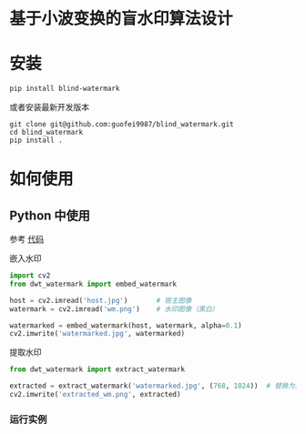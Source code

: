# 基于小波变换的盲水印算法设计

# 安装
```bash
pip install blind-watermark
```

或者安装最新开发版本
```bach
git clone git@github.com:guofei9987/blind_watermark.git
cd blind_watermark
pip install .
```

# 如何使用


## Python 中使用


参考 [代码](/example_str.py)


嵌入水印
```python
import cv2
from dwt_watermark import embed_watermark

host = cv2.imread('host.jpg')       # 宿主图像
watermark = cv2.imread('wm.png')    # 水印图像（黑白）

watermarked = embed_watermark(host, watermark, alpha=0.1)
cv2.imwrite('watermarked.jpg', watermarked)
```

提取水印
```python
from dwt_watermark import extract_watermark

extracted = extract_watermark('watermarked.jpg', (768, 1024))  # 替换为实际尺寸
cv2.imwrite('extracted_wm.png', extracted)
```



### 运行实例







